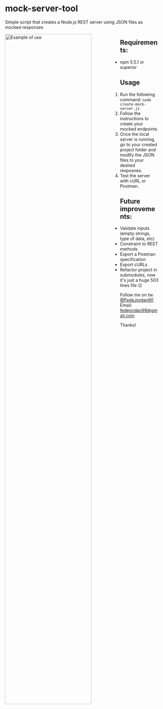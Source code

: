 # mock-server-tool
Simple script that creates a Node.js REST server using JSON files as mocked responses

<img src="example.gif"
     alt="Example of use"
     width='75%'
     height='75%'
     style="float: left" />
     
## Requirements:
- npm 5.5.1 or superior

## Usage
1. Run the following command: `node create-mock-server.js`
2. Follow the instructions to create your mocked endpoints
3. Once the local server is running, go to your created project folder and modify the JSON files to your desired resposnes.
4. Test the server with cURL or Postman. 

## Future improvements:
- Validate inputs (empty strings, type of data, etc)
- Constraint to REST methods 
- Export a Postman specification
- Export cURLs
- Refactor project in submodules, now it's just a huge 503 lines file :neutral_face:

Follow me on tw: [@FedeJordan90](https://twitter.com/FedeJordan90)
Email: fedejordan99@gmail.com

Thanks!
     
